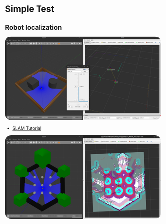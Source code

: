 # Simple Test

## Robot localization

<img src="./assets/simple_simulation.png" style="border-radius: 20px; text-align: center;">

<p></p>

- [SLAM Tutorial](https://navigation.ros.org/tutorials/docs/navigation2_with_slam.html)
<img src="./assets/slam.png" style="border-radius: 20px; text-align: center;">